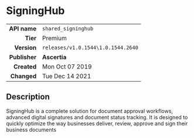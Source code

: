 # SigningHub
| | |
|-:|-|
|**API name**|`shared_signinghub`|
|**Tier**|Premium|
|**Version**|`releases/v1.0.1544\1.0.1544.2640`|
|**Publisher**|**Ascertia**|
|**Created**|Mon Oct 07 2019|
|**Changed**|Tue Dec 14 2021|

## Description
SigningHub is a complete solution for document approval workflows, advanced digital signatures and document status tracking. It is designed to quickly optimize the way businesses deliver, review, approve and sign their business documents

